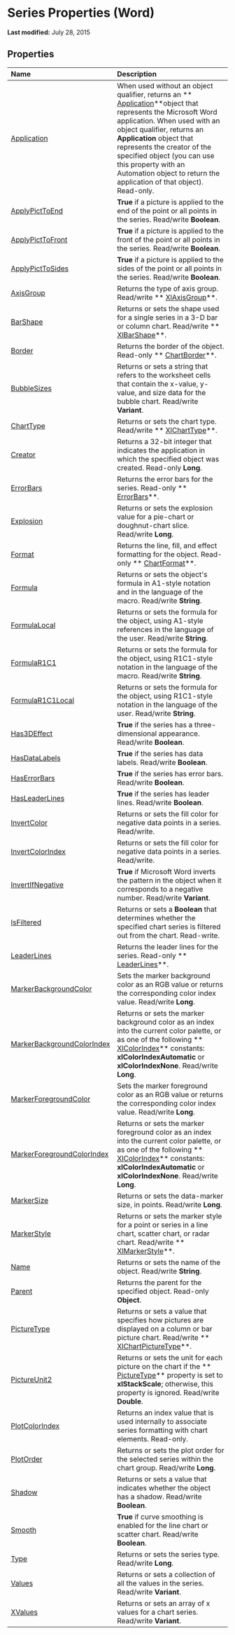 
# Series Properties (Word)

 **Last modified:** July 28, 2015


## Properties



|**Name**|**Description**|
|:-----|:-----|
| [Application](2050d54e-188c-e64d-32b2-f854ef445103.md)|When used without an object qualifier, returns an  ** [Application](d1cf6f8f-4e88-bf01-93b4-90a83f79cb44.md)**object that represents the Microsoft Word application. When used with an object qualifier, returns an  **Application** object that represents the creator of the specified object (you can use this property with an Automation object to return the application of that object). Read-only.|
| [ApplyPictToEnd](d21d40d6-7d66-7513-a225-e151e64c4188.md)| **True** if a picture is applied to the end of the point or all points in the series. Read/write **Boolean**.|
| [ApplyPictToFront](85390115-161c-bc63-fbfb-25d793aff79d.md)| **True** if a picture is applied to the front of the point or all points in the series. Read/write **Boolean**.|
| [ApplyPictToSides](b8277abd-64c6-2b1c-23e6-5ff8c21619fc.md)| **True** if a picture is applied to the sides of the point or all points in the series. Read/write **Boolean**.|
| [AxisGroup](b6d2ad4d-a66f-c0ce-6d84-b0320f7cc65f.md)|Returns the type of axis group. Read/write  ** [XlAxisGroup](ed3ff1ce-28de-165d-bbfa-f3d770f32522.md)**.|
| [BarShape](da27d6a0-360f-dafa-3049-d9fdc2ee43ff.md)|Returns or sets the shape used for a single series in a 3-D bar or column chart. Read/write  ** [XlBarShape](a5f77af8-d244-9118-97d5-bb12abc88bef.md)**.|
| [Border](e7f8d59a-ac94-650d-337b-2d397e7b58c4.md)|Returns the border of the object. Read-only  ** [ChartBorder](eea90670-c599-2ec8-5b7b-c946a4bcd638.md)**.|
| [BubbleSizes](4972506e-9a19-417d-0ef3-a259b68a7ed1.md)|Returns or sets a string that refers to the worksheet cells that contain the x-value, y-value, and size data for the bubble chart. Read/write  **Variant**.|
| [ChartType](9c87da56-c628-5aaf-d0c6-7cf04bf646f7.md)|Returns or sets the chart type. Read/write  ** [XlChartType](bba4ee89-ee91-f55a-d2e0-59a73e5bfabe.md)**.|
| [Creator](640e4150-6aa8-1001-de42-c2fbe5f94460.md)|Returns a 32-bit integer that indicates the application in which the specified object was created. Read-only  **Long**.|
| [ErrorBars](f3a4ecb9-2dd2-6d71-b5ca-8e1a3d47cd72.md)|Returns the error bars for the series. Read-only  ** [ErrorBars](33949dd1-48fd-9fff-0bec-1439b65d8e04.md)**.|
| [Explosion](e517ecd2-58c4-9584-ba45-17a6189d427d.md)|Returns or sets the explosion value for a pie-chart or doughnut-chart slice. Read/write  **Long**.|
| [Format](dfa9ca4c-67bc-71e6-38f8-e04aff693968.md)|Returns the line, fill, and effect formatting for the object. Read-only  ** [ChartFormat](5f6546e8-c2fd-eec5-27a9-f2fd2c058f16.md)**.|
| [Formula](744473dd-b7f2-6f70-a285-ddc95ef5221f.md)|Returns or sets the object's formula in A1-style notation and in the language of the macro. Read/write  **String**.|
| [FormulaLocal](45d948ca-8519-1941-9dea-6a5e9fe42819.md)|Returns or sets the formula for the object, using A1-style references in the language of the user. Read/write  **String**.|
| [FormulaR1C1](6bca114d-91fc-8808-dda3-b5ae3621f535.md)|Returns or sets the formula for the object, using R1C1-style notation in the language of the macro. Read/write  **String**.|
| [FormulaR1C1Local](06dc1ffa-78fb-948d-ac5a-5151f2f0784c.md)|Returns or sets the formula for the object, using R1C1-style notation in the language of the user. Read/write  **String**.|
| [Has3DEffect](c77450db-2ad0-6f16-30ad-ebe9c204e661.md)| **True** if the series has a three-dimensional appearance. Read/write **Boolean**.|
| [HasDataLabels](2e5ffc2d-11ae-2ab3-a642-fc0349ff356b.md)| **True** if the series has data labels. Read/write **Boolean**.|
| [HasErrorBars](c41f951a-c483-249e-1384-02b6180d5835.md)| **True** if the series has error bars. Read/write **Boolean**.|
| [HasLeaderLines](c558ffc3-939b-a237-3c6e-e10549f3c8d8.md)| **True** if the series has leader lines. Read/write **Boolean**.|
| [InvertColor](50f248c7-5136-e4ea-c77c-9c0020275f07.md)|Returns or sets the fill color for negative data points in a series. Read/write.|
| [InvertColorIndex](20fb51b7-2c75-09ac-b0d7-3ae1c868f014.md)|Returns or sets the fill color for negative data points in a series. Read/write.|
| [InvertIfNegative](37c35aa7-d71b-ae99-b21b-e5040899bd7d.md)| **True** if Microsoft Word inverts the pattern in the object when it corresponds to a negative number. Read/write **Variant**.|
| [IsFiltered](16dbe2f6-7dd7-4805-4056-f8974112f2a7.md)|Returns or sets a  **Boolean** that determines whether the specified chart series is filtered out from the chart. Read-write.|
| [LeaderLines](5b4f8802-2b1f-a879-f74d-b98a82ba9187.md)|Returns the leader lines for the series. Read-only  ** [LeaderLines](ea8805d1-eec7-eaf6-1046-967e28d6bc56.md)**.|
| [MarkerBackgroundColor](8d2322fe-c482-b462-f344-7d174c897e81.md)|Sets the marker background color as an RGB value or returns the corresponding color index value. Read/write  **Long**.|
| [MarkerBackgroundColorIndex](280f39b5-9555-37f8-1201-8f9862e15609.md)|Returns or sets the marker background color as an index into the current color palette, or as one of the following  ** [XlColorIndex](2d9f944e-70ea-04aa-9943-975d603f17ba.md)** constants: **xlColorIndexAutomatic** or **xlColorIndexNone**. Read/write  **Long**.|
| [MarkerForegroundColor](acf35367-ca76-db18-9d56-ed809ac66dd3.md)|Sets the marker foreground color as an RGB value or returns the corresponding color index value. Read/write  **Long**.|
| [MarkerForegroundColorIndex](ff92f023-7375-a80d-fda8-7d8ec61cc9e4.md)|Returns or sets the marker foreground color as an index into the current color palette, or as one of the following  ** [XlColorIndex](2d9f944e-70ea-04aa-9943-975d603f17ba.md)** constants: **xlColorIndexAutomatic** or **xlColorIndexNone**. Read/write  **Long**.|
| [MarkerSize](fbda4404-b067-94fe-4202-a736a246e949.md)|Returns or sets the data-marker size, in points. Read/write  **Long**.|
| [MarkerStyle](d9ba7847-2785-0f29-7e6e-d4bb2d62fc2f.md)|Returns or sets the marker style for a point or series in a line chart, scatter chart, or radar chart. Read/write  ** [XlMarkerStyle](09985bc6-00e7-203d-efed-15b32f0c2666.md)**.|
| [Name](5d6b50f5-55c7-42e3-8c40-0dfb844c8502.md)|Returns or sets the name of the object. Read/write  **String**.|
| [Parent](a1ae2ff4-d2e3-4a83-98fc-6f1ac6de3f7c.md)|Returns the parent for the specified object. Read-only  **Object**.|
| [PictureType](29150e44-0815-9e6e-7fcb-92f030f3cf6a.md)|Returns or sets a value that specifies how pictures are displayed on a column or bar picture chart. Read/write  ** [XlChartPictureType](d28ab916-34dc-344e-503f-53102f2fd8c2.md)**.|
| [PictureUnit2](461c860f-ad4d-394a-508c-a53ef6b00bdb.md)|Returns or sets the unit for each picture on the chart if the  ** [PictureType](29150e44-0815-9e6e-7fcb-92f030f3cf6a.md)** property is set to **xlStackScale**; otherwise, this property is ignored. Read/write  **Double**.|
| [PlotColorIndex](d7844b4a-663a-17de-73bc-05dc92f8be80.md)|Returns an index value that is used internally to associate series formatting with chart elements. Read-only.|
| [PlotOrder](8813c546-f5ed-774e-e57f-3adfcb6ac926.md)|Returns or sets the plot order for the selected series within the chart group. Read/write  **Long**.|
| [Shadow](cdab1ef9-6a84-6f46-9a45-4f6ec6c307b5.md)|Returns or sets a value that indicates whether the object has a shadow. Read/write  **Boolean**.|
| [Smooth](9360e311-566f-e173-b5e3-ed3790c007fc.md)| **True** if curve smoothing is enabled for the line chart or scatter chart. Read/write **Boolean**.|
| [Type](3f3ed60e-5c97-d1ca-fc32-d6c4ba7ab988.md)|Returns or sets the series type. Read/write  **Long**.|
| [Values](5dc3ebb2-9da6-59c5-c388-78dbf88551df.md)|Returns or sets a collection of all the values in the series. Read/write  **Variant**.|
| [XValues](4f558f99-dc9a-a979-9c21-a9b625716cce.md)|Returns or sets an array of x values for a chart series. Read/write  **Variant**.|

